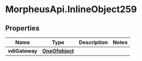 # MorpheusApi.InlineObject259

## Properties

Name | Type | Description | Notes
------------ | ------------- | ------------- | -------------
**vdiGateway** | [**OneOfobject**](OneOfobject.md) |  | 


